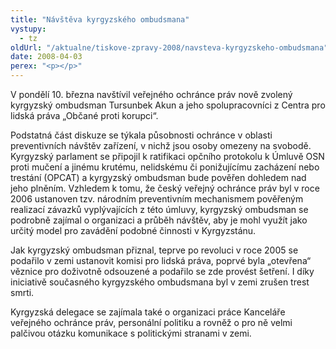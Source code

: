 ```yaml
---
title: "Návštěva kyrgyzského ombudsmana"
vystupy:
  - tz
oldUrl: "/aktualne/tiskove-zpravy-2008/navsteva-kyrgyzskeho-ombudsmana"
date: 2008-04-03
perex: "<p></p>"
---
```


<!-- imported from the old website -->

<p class="Normln-web">V pondělí 10. března navštívil veřejného ochránce práv nově zvolený kyrgyzský ombudsman Tursunbek Akun a jeho spolupracovníci z Centra pro lidská práva „Občané proti korupci“.</p><p class="Normln-web">Podstatná část diskuze se týkala působnosti ochránce v oblasti preventivních návštěv zařízení, v nichž jsou osoby omezeny na svobodě. Kyrgyzský parlament se připojil k ratifikaci opčního protokolu k Úmluvě OSN proti mučení a jinému krutému, nelidskému či ponižujícímu zacházení nebo trestání (OPCAT) a kyrgyzský ombudsman bude pověřen dohledem nad jeho plněním. Vzhledem k tomu, že český veřejný ochránce práv byl v roce 2006 ustanoven tzv. národním preventivním mechanismem pověřeným realizací závazků vyplývajících z této úmluvy, kyrgyzský ombudsman se podrobně zajímal o organizaci a průběh návštěv, aby je mohl využít jako určitý model pro zavádění podobné činnosti v Kyrgyzstánu.</p><p class="Normln-web">Jak kyrgyzský ombudsman přiznal, teprve po revoluci v roce 2005 se podařilo v zemi ustanovit komisi pro lidská práva, poprvé byla „otevřena“ věznice pro doživotně odsouzené a podařilo se zde provést šetření. I díky iniciativě současného kyrgyzského ombudsmana byl v zemi zrušen trest smrti.</p><p class="Normln-web">Kyrgyzská delegace se zajímala také o organizaci práce Kanceláře veřejného ochránce práv, personální politiku a rovněž o pro ně velmi palčivou otázku komunikace s politickými stranami v zemi.</p><p class="Normln" style="COLOR: #000000; FONT-SIZE: 10pt; FONT-WEIGHT: bold"></p><div class="imgcenter"><div class="imgbox"><img src="data/attach/doc1224_img0.png" alt="" /></div></div><p></p>
